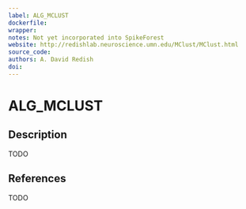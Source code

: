 ```yaml
---
label: ALG_MCLUST
dockerfile:
wrapper:
notes: Not yet incorporated into SpikeForest
website: http://redishlab.neuroscience.umn.edu/MClust/MClust.html
source_code:
authors: A. David Redish
doi:
---
```


# ALG_MCLUST

## Description

TODO

## References

TODO